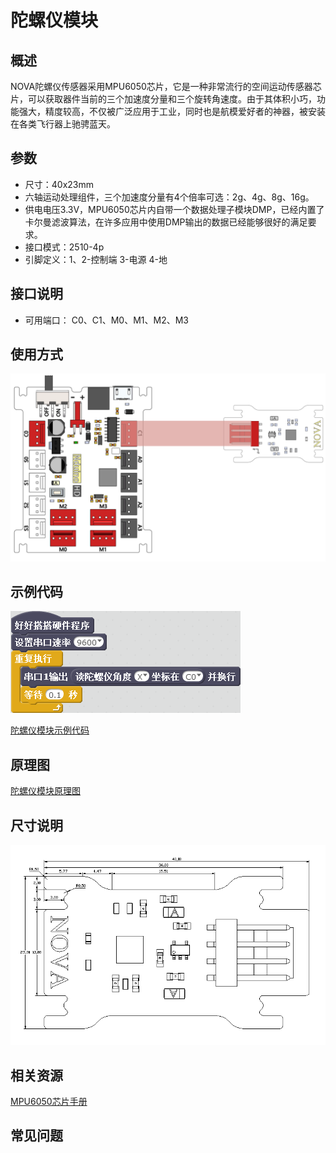 # 陀螺仪模块

## 概述

NOVA陀螺仪传感器采用MPU6050芯片，它是一种非常流行的空间运动传感器芯片，可以获取器件当前的三个加速度分量和三个旋转角速度。由于其体积小巧，功能强大，精度较高，不仅被广泛应用于工业，同时也是航模爱好者的神器，被安装在各类飞行器上驰骋蓝天。

## 参数

* 尺寸：40x23mm
* 六轴运动处理组件，三个加速度分量有4个倍率可选：2g、4g、8g、16g。
* 供电电压3.3V，MPU6050芯片内自带一个数据处理子模块DMP，已经内置了卡尔曼滤波算法，在许多应用中使用DMP输出的数据已经能够很好的满足要求。
* 接口模式：2510-4p
* 引脚定义：1、2-控制端 3-电源 4-地

## 接口说明

* 可用端口： C0、C1、M0、M1、M2、M3

## 使用方式

![](../../.gitbook/assets/61.png)

## 示例代码

![](../../.gitbook/assets/62.png)

[陀螺仪模块示例代码](http://www.haohaodada.com/show.php?id=950120)

## 原理图

[陀螺仪模块原理图](https://github.com/Haohaodada-official/haohaodada-docs/blob/master/原理图/陀螺仪模块.pdf)

## 尺寸说明

![](../../.gitbook/assets/128.png)

## 相关资源

[MPU6050芯片手册](https://github.com/Haohaodada-official/haohaodada-docs/blob/master/主要芯片说明书/陀螺仪-MPU6050.PDF)

## 常见问题

